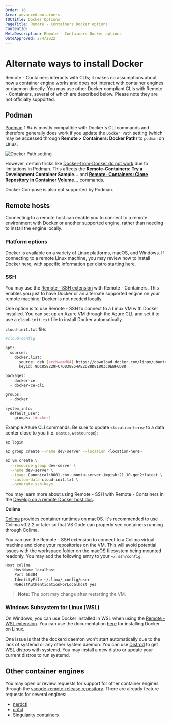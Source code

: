 ```yaml
---
Order: 16
Area: advancedcontainers
TOCTitle: Docker Options
PageTitle: Remote - Containers Docker options
ContentId:
MetaDescription: Remote - Containers Docker options
DateApproved: 2/4/2022
---
```


# Alternate ways to install Docker

Remote - Containers interacts with CLIs; it makes no assumptions about how a container engine works and does not interact with container engines or daemon directly. You may use other Docker compliant CLIs with Remote - Containers, several of which are described below. Please note they are not officially supported.

## Podman

[Podman](https://podman.io/) 1.9+ is mostly compatible with Docker's CLI commands and therefore generally does work if you update the `Docker Path` setting (which may be accessed through **Remote > Containers: Docker Path**) to `podman` on Linux.

![Docker Path setting](images/platform-options/docker-path-setting.png)

However, certain tricks like [Docker-from-Docker do not work](https://github.com/containers/libpod/issues/4056#issuecomment-535511841) due to limitations in Podman. This affects the **Remote-Containers: Try a Development Container Sample...** and **[Remote- Containers: Clone Repository in Container Volume...](/docs/remote/containers.md#quick-start-open-a-git-repository-or-github-pr-in-an-isolated-container-volume)** commands.

Docker Compose is also not supported by Podman.

## Remote hosts

Connecting to a remote host can enable you to connect to a remote environment with Docker or another supported engine, rather than needing to install the engine locally.

### Platform options

Docker is available on a variety of Linux platforms, macOS, and Windows. If connecting to a remote Linux machine, you may review how to install Docker [here](https://docs.docker.com/engine/install/), with specific information per distro starting [here](https://docs.docker.com/engine/install/centos/).

### SSH
You may use the [Remote - SSH extension](https://marketplace.visualstudio.com/items?itemName=ms-vscode-remote.remote-ssh) with Remote - Containers. This enables you just to have Docker or an alternate supported engine on your remote machine; Docker is not needed locally.

One option is to use Remote - SSH to connect to a Linux VM with Docker installed. You can set up an Azure VM through the Azure CLI, and set it to use a `cloud-init.txt` file to install Docker automatically.

`cloud-init.txt` file:
``` bash
#cloud-config

apt:
  sources:
    docker.list:
      source: deb [arch=amd64] https://download.docker.com/linux/ubuntu $RELEASE stable
      keyid: 9DC858229FC7DD38854AE2D88D81803C0EBFCD88

packages:
  - docker-ce
  - docker-ce-cli

groups:
  - docker

system_info:
  default_user:
    groups: [docker]
```

Example Azure CLI commands. Be sure to update `<location-here>` to a data center close to you (i.e. `eastus`, `westeurope`):
``` bash
az login

az group create --name dev-server --location <location-here>

az vm create \
  --resource-group dev-server \
  --name dev-server \
  --image Canonical:0001-com-ubuntu-server-impish:21_10-gen2:latest \
  --custom-data cloud-init.txt \
  --generate-ssh-keys
```

You may learn more about using Remote - SSH with Remote - Containers in the [Develop on a remote Docker host doc](https://code.visualstudio.com/remote/advancedcontainers/develop-remote-host#_connect-using-docker-contexts).

**Colima**

[Colima](https://github.com/abiosoft/colima) provides container runtimes on macOS. It's recommended to use Colima v0.2.2 or later so that VS Code can properly see containers running through Colima.

You can use the Remote - SSH extension to connect to a Colima virtual machine and clone your repositories on the VM. This will avoid potential issues with the workspace folder on the macOS filesystem being mounted readonly. You may add the following entry to your `~/.ssh/config`:

``` bash
Host colima
    HostName localhost
    Port 56384
    IdentityFile ~/.lima/_config/user
    NoHostAuthenticationForLocalhost yes
```

> **Note:** The port may change after restarting the VM.

### Windows Subsystem for Linux (WSL)
On Windows, you can use Docker installed in WSL when using the [Remote - WSL extension](https://marketplace.visualstudio.com/items?itemName=ms-vscode-remote.remote-wsl). You can use the documentation [here](https://docs.docker.com/engine/install/) for installing Docker on Linux.

One issue is that the dockerd daemon won't start automatically due to the lack of systemd or any other system daemon. You can use [Distrod](https://github.com/nullpo-head/wsl-distrod) to get WSL distros with systemd. You may install a new distro or update your current distros to run systemd.

## Other container engines

You may open or review requests for support for other container engines through the [vscode-remote-release repository](https://github.com/microsoft/vscode-remote-release). There are already feature requests for several engines:

* [nerdctl](https://github.com/microsoft/vscode-remote-release)
* [critcl](https://github.com/microsoft/vscode-remote-release/issues/6075)
* [Singularity containers](https://github.com/microsoft/vscode-remote-release/issues/3066)